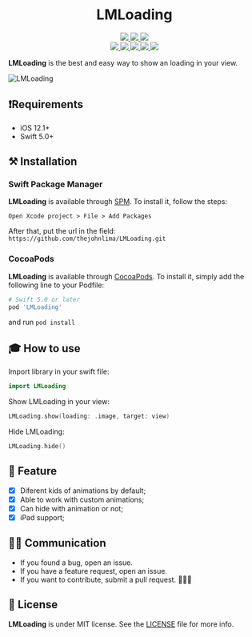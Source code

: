 <h1 align="center">LMLoading</h1>

<p align="center">
 <a href="https://github.com/thejohnlima/LMLoading/releases">
  <img src="https://img.shields.io/github/v/release/thejohnlima/LMLoading?style=for-the-badge">
 </a>
 <a href="https://github.com/thejohnlima/LMLoading/actions">
  <img src="https://img.shields.io/github/workflow/status/thejohnlima/LMLoading/CI/master?style=for-the-badge">
 </a>
 <a href="https://cocoapods.org/pods/LMLoading">
  <img src="https://img.shields.io/badge/Cocoa%20Pods-✓-4BC51D.svg?style=for-the-badge">
 </a><br>
 <a href="https://github.com/thejohnlima/LMLoading">
  <img src="https://img.shields.io/github/repo-size/thejohnlima/LMLoading.svg?style=for-the-badge">
 </a>
 <a href="https://raw.githubusercontent.com/thejohnlima/LMLoading/master/LICENSE">
  <img src="https://img.shields.io/github/license/thejohnlima/LMLoading.svg?style=for-the-badge">
 </a>
 <a href="https://developer.apple.com/ios/">
  <img src="https://img.shields.io/cocoapods/p/LMLoading?style=for-the-badge">
 </a>
 <a href="https://developer.apple.com/swift/">
  <img src="https://img.shields.io/badge/Swift-5-blue.svg?style=for-the-badge">
 </a>
 <a href="https://paypal.me/johncls">
  <img src="https://img.shields.io/badge/Donate-PayPal-blue.svg?style=for-the-badge">
 </a>
</p>

**LMLoading** is the best and easy way to show an loading in your view.

![LMLoading](https://raw.githubusercontent.com/thejohnlima/LMLoading/master/Documents/LMLoading.gif)

## ❗️Requirements

- iOS 12.1+
- Swift 5.0+

## ⚒ Installation

### Swift Package Manager

**LMLoading** is available through [SPM](https://developer.apple.com/videos/play/wwdc2019/408/). To install
it, follow the steps:

```script
Open Xcode project > File > Add Packages
```

After that, put the url in the field: `https://github.com/thejohnlima/LMLoading.git`

### CocoaPods

**LMLoading** is available through [CocoaPods](https://cocoapods.org/pods/LMLoading). To install
it, simply add the following line to your Podfile:

```ruby
# Swift 5.0 or later
pod 'LMLoading'
```

and run `pod install`

## 🎓 How to use

Import library in your swift file:

```Swift
import LMLoading
```

Show LMLoading in your view:

```Swift
LMLoading.show(loading: .image, target: view)
```

Hide LMLoading:

```swift
LMLoading.hide()
```

## 📱 Feature

- [x] Diferent kids of animations by default;
- [x] Able to work with custom animations;
- [x] Can hide with animation or not;
- [x] iPad support;

## 🙋🏻‍  Communication

- If you found a bug, open an issue.
- If you have a feature request, open an issue.
- If you want to contribute, submit a pull request. 👨🏻‍💻

## 📜 License

**LMLoading** is under MIT license. See the [LICENSE](https://raw.githubusercontent.com/thejohnlima/LMLoading/master/LICENSE) file for more info.
